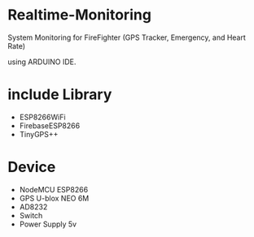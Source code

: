 # Realtime-Monitoring
System Monitoring for FireFighter (GPS Tracker, Emergency, and Heart Rate)

using ARDUINO IDE.

# include Library 
- ESP8266WiFi
- FirebaseESP8266
- TinyGPS++

# Device 
- NodeMCU ESP8266
- GPS U-blox NEO 6M
- AD8232
- Switch
- Power Supply 5v
